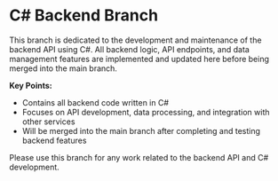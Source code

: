 # C# Backend Branch

This branch is dedicated to the development and maintenance of the backend API using C#. All backend logic, API endpoints, and data management features are implemented and updated here before being merged into the main branch.

**Key Points:**
- Contains all backend code written in C#
- Focuses on API development, data processing, and integration with other services
- Will be merged into the main branch after completing and testing backend features

Please use this branch for any work related to the backend API and C# development.
